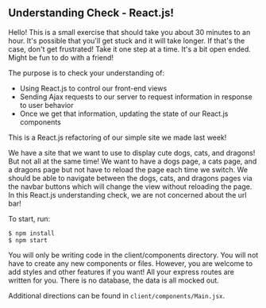 ## Understanding Check - React.js!

Hello! This is a small exercise that should take you about 30 minutes to an hour. It's possible that you'll get stuck and it will take longer. If that's the case, don't get frustrated! Take it one step at a time. It's a bit open ended. Might be fun to do with a friend!

The purpose is to check your understanding of:
  - Using React.js to control our front-end views
  - Sending Ajax requests to our server to request information in response to user behavior
  - Once we get that information, updating the state of our React.js components

This is a React.js refactoring of our simple site we made last week!

We have a site that we want to use to display cute dogs, cats, and dragons! But not all at the same time! We want to have a dogs page, a cats page, and a dragons page but not have to reload the page each time we switch. We should be able to navigate between the dogs, cats, and dragons pages via the navbar buttons which will change the view without reloading the page. In this React.js understanding check, we are not concerned about the url bar!

To start, run:

```
$ npm install
$ npm start
```

You will only be writing code in the client/components directory. You will not have to create any new components or files. However, you are welcome to add styles and other features if you want!  All your express routes are written for you. There is no database, the data is all mocked out.

Additional directions can be found in `client/components/Main.jsx`.
